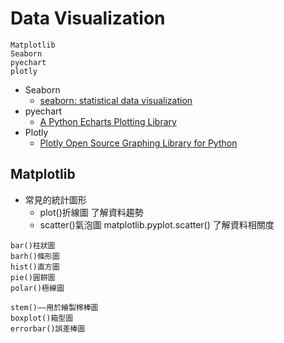 # Data Visualization

```
Matplotlib
Seaborn
pyechart
plotly
```
- Seaborn
  - [seaborn: statistical data visualization](https://seaborn.pydata.org/) 
- pyechart
  - [A Python Echarts Plotting Library](https://pyecharts.org/) 
- Plotly
  - [Plotly Open Source Graphing Library for Python](https://plotly.com/python/) 

## Matplotlib

- 常見的統計圖形
  - plot()折線圖   了解資料趨勢
  - scatter()氣泡圖   matplotlib.pyplot.scatter() 了解資料相關度
```
bar()柱狀圖
barh()條形圖
hist()直方圖
pie()圓餅圖 
polar()極線圖 

stem()——用於繪製棉棒圖 
boxplot()箱型圖
errorbar()誤差棒圖
```
